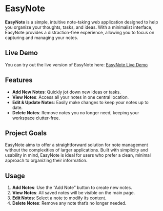 # EasyNote

**EasyNote** is a simple, intuitive note-taking web application designed to help you organize your thoughts, tasks, and ideas. With a minimalist interface, EasyNote provides a distraction-free experience, allowing you to focus on capturing and managing your notes.

## Live Demo

You can try out the live version of EasyNote here: [EasyNote Live Demo](https://easy-note-sigma.vercel.app/)

## Features

- **Add New Notes**: Quickly jot down new ideas or tasks.
- **View Notes**: Access all your notes in one central location.
- **Edit & Update Notes**: Easily make changes to keep your notes up to date.
- **Delete Notes**: Remove notes you no longer need, keeping your workspace clutter-free.

## Project Goals

EasyNote aims to offer a straightforward solution for note management without the complexities of larger applications. Built with simplicity and usability in mind, EasyNote is ideal for users who prefer a clean, minimal approach to organizing their information.

## Usage

1. **Add Notes**: Use the “Add Note” button to create new notes.
2. **View Notes**: All saved notes will be visible on the main page.
3. **Edit Notes**: Select a note to modify its content.
4. **Delete Notes**: Remove any note that’s no longer needed.
